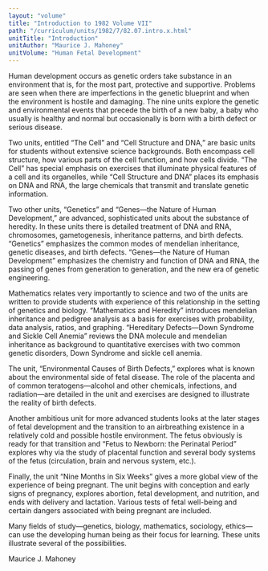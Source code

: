 ```yaml
---
layout: "volume"
title: "Introduction to 1982 Volume VII"
path: "/curriculum/units/1982/7/82.07.intro.x.html"
unitTitle: "Introduction"
unitAuthor: "Maurice J. Mahoney"
unitVolume: "Human Fetal Development"
---
```

<body>
 <p>
  Human development occurs as genetic orders take substance in an environment that is, for the most part, protective and supportive. Problems are seen when there are imperfections in the genetic blueprint and when the environment is hostile and damaging. The nine units explore the genetic and environmental events that precede the birth of a new baby, a baby who usually is healthy and normal but occasionally is born with a birth defect or serious disease.
 </p>
 <p>
  Two units, entitled “The Cell” and “Cell Structure and DNA,” are basic units for students without extensive science backgrounds. Both encompass cell structure, how various parts of the cell function, and how cells divide. “The Cell” has special emphasis on exercises that illuminate physical features of a cell and its organelles, while “Cell Structure and DNA” places its emphasis on DNA and RNA, the large chemicals that transmit and translate genetic information.
 </p>
 <p>
  Two other units, “Genetics” and “Genes—the Nature of Human Development,” are advanced, sophisticated units about the substance of heredity. In these units there is detailed treatment of DNA and RNA, chromosomes, gametogenesis, inheritance patterns, and birth defects. “Genetics” emphasizes the common modes of mendelian inheritance, genetic diseases, and birth defects. “Genes—the Nature of Human Development” emphasizes the chemistry and function of DNA and RNA, the passing of genes from generation to generation, and the new era of genetic engineering.
 </p>
 <p>
  Mathematics relates very importantly to science and two of the units are written to provide students with experience of this relationship in the setting of genetics and biology. “Mathematics and Heredity” introduces mendelian inheritance and pedigree analysis as a basis for exercises with probability, data analysis, ratios, and graphing. “Hereditary Defects—Down Syndrome and Sickle Cell Anemia” reviews the DNA molecule and mendelian inheritance as background to quantitative exercises with two common genetic disorders, Down Syndrome and sickle cell anemia.
 </p>
 <p>
  The unit, “Environmental Causes of Birth Defects,” explores what is known about the environmental side of fetal disease. The role of the placenta and of common teratogens—alcohol and other chemicals, infections, and radiation—are detailed in the unit and exercises are designed to illustrate the reality of birth defects.
 </p>
 <p>
  Another ambitious unit for more advanced students looks at the later stages of fetal development and the transition to an airbreathing existence in a relatively cold and possible hostile environment. The fetus obviously is ready for that transition and “Fetus to Newborn: the Perinatal Period” explores why via the study of placental function and several body systems of the fetus (circulation, brain and nervous system, etc.).
 </p>
 <p>
  Finally, the unit “Nine Months in Six Weeks” gives a more global view of the experience of being pregnant. The unit begins with conception and early signs of pregnancy, explores abortion, fetal development, and nutrition, and ends with delivery and lactation. Various tests of fetal well-being and certain dangers associated with being pregnant are included.
 </p>
 <p>
  Many fields of study—genetics, biology, mathematics, sociology, ethics—can use the developing human being as their focus for learning. These units illustrate several of the possibilities.
 </p>
 <p>
  Maurice J. Mahoney
 </p>

</body>